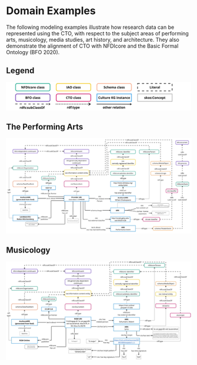 # Domain Examples
The following modeling examples illustrate how research data can be represented using the CTO, with respect to the subject areas of performing arts, musicology, media studies, art history, and architecture. They also demonstrate the alignment of CTO with NFDIcore and the Basic Formal Ontology (BFO 2020).

## Legend 
![Legend](assets/legend.png)


## The Performing Arts
![Performing Arts Example](assets/pa-example.jpg)

## Musicology
![Musicology Example](assets/musicology-example.jpg)

